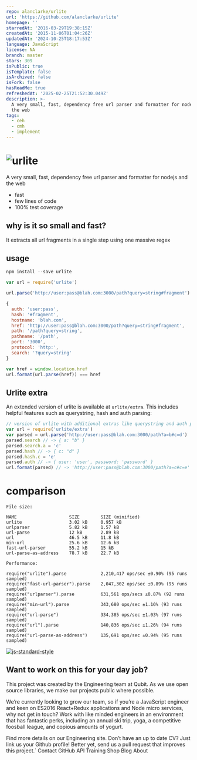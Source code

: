 ```yaml
---
repo: alanclarke/urlite
url: 'https://github.com/alanclarke/urlite'
homepage: ''
starredAt: '2016-03-29T19:38:15Z'
createdAt: '2015-11-06T01:04:26Z'
updatedAt: '2024-10-25T18:17:53Z'
language: JavaScript
license: NA
branch: master
stars: 309
isPublic: true
isTemplate: false
isArchived: false
isFork: false
hasReadMe: true
refreshedAt: '2025-02-25T21:52:30.049Z'
description: >-
  A very small, fast, dependency free url parser and formatter for nodejs and
  the web
tags:
  - ceh
  - cmh
  - implement
---
```


# ![urlite](https://cloud.githubusercontent.com/assets/640611/11125144/30a12ab0-8960-11e5-91ba-dfb682572a6c.png)

A very small, fast, dependency free url parser and formatter for nodejs and the web

- fast
- few lines of code
- 100% test coverage

## why is it so small and fast?
It extracts all url fragments in a single step using one massive regex

## usage
```js
npm install --save urlite

var url = require('urlite')

url.parse('http://user:pass@blah.com:3000/path?query=string#fragment')

{
  auth: 'user:pass',
  hash: '#fragment',
  hostname: 'blah.com',
  href: 'http://user:pass@blah.com:3000/path?query=string#fragment',
  path: '/path?query=string',
  pathname: '/path',
  port: '3000',
  protocol: 'http:',
  search: '?query=string'
}

var href = window.location.href
url.format(url.parse(href)) === href
```

## Urlite extra
An extended version of urlite is available at `urlite/extra`. This includes helpful features such as querystring, hash and auth parsing:

```js
// version of urlite with additional extras like querystring and auth parsing
var url = require('urlite/extra')
var parsed = url.parse('http://user:pass@blah.com:3000/path?a=b#c=d')
parsed.search // -> { a: "b" }
parsed.search.a = 'c'
parsed.hash // -> { c: "d" }
parsed.hash.c = 'e'
parsed.auth // -> { user: 'user', password: 'password' }
url.format(parsed) // -> 'http://user:pass@blah.com:3000/path?a=c#c=e'
```

# comparison
```
File size:

NAME                    SIZE        SIZE (minified)
urlite                  3.02 kB     0.957 kB
urlparser               5.82 kB     1.57 kB
url-parse               12 kB       2.89 kB
url                     46.5 kB     11.8 kB
min-url                 25.6 kB     12.6 kB
fast-url-parser         55.2 kB     15 kB
url-parse-as-address    78.7 kB     22.7 kB
```

```
Performance:

require("urlite").parse             2,210,417 ops/sec ±0.90% (95 runs sampled)
require("fast-url-parser").parse    2,047,302 ops/sec ±0.89% (95 runs sampled)
require("urlparser").parse          631,561 ops/secs ±0.87% (92 runs sampled)
require("min-url").parse            343,680 ops/sec ±1.16% (93 runs sampled)
require("url-parse")                334,385 ops/sec ±1.03% (97 runs sampled)
require("url").parse                140,836 ops/sec ±1.26% (94 runs sampled)
require("url-parse-as-address")     135,691 ops/sec ±0.94% (95 runs sampled)
```

[![js-standard-style](https://cdn.rawgit.com/feross/standard/master/badge.svg)](https://github.com/feross/standard)



## Want to work on this for your day job?

This project was created by the Engineering team at Qubit. As we use open source libraries, we make our projects public where possible.

We’re currently looking to grow our team, so if you’re a JavaScript engineer and keen on ES2016 React+Redux applications and Node micro services, why not get in touch? Work with like minded engineers in an environment that has fantastic perks, including an annual ski trip, yoga, a competitive foosball league, and copious amounts of yogurt.

Find more details on our Engineering site. Don’t have an up to date CV? Just link us your Github profile! Better yet, send us a pull request that improves this project.`
Contact GitHub API Training Shop Blog About
